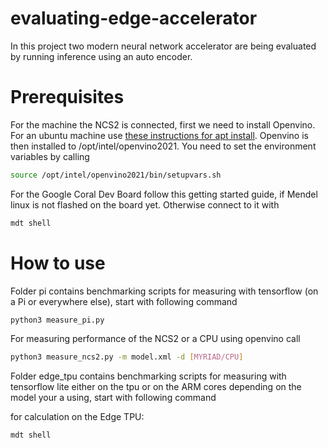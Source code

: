 # evaluating-edge-accelerator
In this project two modern neural network accelerator are being evaluated by running inference using an auto encoder.

# Prerequisites

For the machine the NCS2 is connected, first we need to install Openvino. For an ubuntu machine use [these instructions for apt install](https://docs.openvinotoolkit.org/latest/openvino_docs_install_guides_installing_openvino_apt.html). 
Openvino is then installed to /opt/intel/openvino2021. You need to set the environment variables by calling 

```bash
source /opt/intel/openvino2021/bin/setupvars.sh
```

For the Google Coral Dev Board follow this getting started guide, if Mendel linux is not flashed on the board yet. Otherwise connect to it with 

```bash
mdt shell
```

# How to use

Folder pi contains benchmarking scripts for measuring with tensorflow (on a Pi or everywhere else), start with following command

```bash
python3 measure_pi.py
```

For measuring performance of the NCS2 or a CPU using openvino call
```bash
python3 measure_ncs2.py -m model.xml -d [MYRIAD/CPU]
```

Folder edge_tpu contains benchmarking scripts for measuring with tensorflow lite either on the tpu or on the ARM cores depending on the model your a using, start with following command

for calculation on the Edge TPU:

```bash
mdt shell
```
